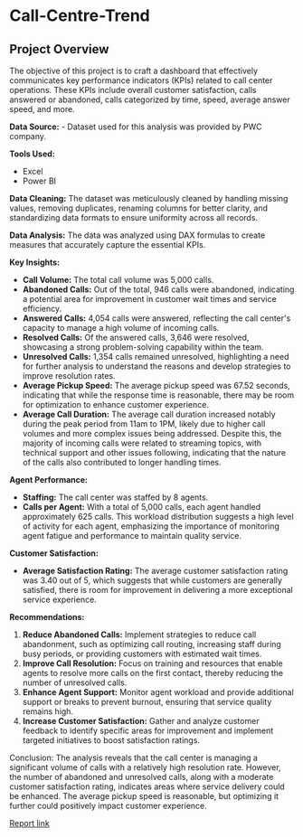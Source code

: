 # Call-Centre-Trend

## Project Overview
The objective of this project is to craft a dashboard that effectively communicates key performance indicators (KPIs) related to call center operations. These KPIs include overall customer satisfaction, calls answered or abandoned, calls categorized by time, speed, average answer speed, and more.

**Data Source:** - Dataset used for this analysis was provided by PWC company.

**Tools Used:** 
- Excel
- Power BI 

**Data Cleaning:**
The dataset was meticulously cleaned by handling missing values, removing duplicates, renaming columns for better clarity, and standardizing data formats to ensure uniformity across all records.

**Data Analysis:**
The data was analyzed using DAX formulas to create measures that accurately capture the essential KPIs.

**Key Insights:**
- **Call Volume:** The total call volume was 5,000 calls.
- **Abandoned Calls:** Out of the total, 946 calls were abandoned, indicating a potential area for improvement in customer wait times and service efficiency.
- **Answered Calls:** 4,054 calls were answered, reflecting the call center's capacity to manage a high volume of incoming calls.
- **Resolved Calls:** Of the answered calls, 3,646 were resolved, showcasing a strong problem-solving capability within the team.
- **Unresolved Calls:** 1,354 calls remained unresolved, highlighting a need for further analysis to understand the reasons and develop strategies to improve resolution rates.
- **Average Pickup Speed:** The average pickup speed was 67.52 seconds, indicating that while the response time is reasonable, there may be room for optimization to enhance customer experience.
- **Average Call Duration:** The average call duration increased notably during the peak period from 11am to 1PM, likely due to higher call volumes and more complex issues being addressed. Despite this, the majority of incoming calls were related to streaming topics, with technical support and other issues following, indicating that the nature of the calls also contributed to longer handling times.

**Agent Performance:**
- **Staffing:** The call center was staffed by 8 agents.
- **Calls per Agent:** With a total of 5,000 calls, each agent handled approximately 625 calls. This workload distribution suggests a high level of activity for each agent, emphasizing the importance of monitoring agent fatigue and performance to maintain quality service.

**Customer Satisfaction:**
- **Average Satisfaction Rating:** The average customer satisfaction rating was 3.40 out of 5, which suggests that while customers are generally satisfied, there is room for improvement in delivering a more exceptional service experience.

**Recommendations:**
1. **Reduce Abandoned Calls:** Implement strategies to reduce call abandonment, such as optimizing call routing, increasing staff during busy periods, or providing customers with estimated wait times.
2. **Improve Call Resolution:** Focus on training and resources that enable agents to resolve more calls on the first contact, thereby reducing the number of unresolved calls.
3. **Enhance Agent Support:** Monitor agent workload and provide additional support or breaks to prevent burnout, ensuring that service quality remains high.
4. **Increase Customer Satisfaction:** Gather and analyze customer feedback to identify specific areas for improvement and implement targeted initiatives to boost satisfaction ratings.

Conclusion:
The analysis reveals that the call center is managing a significant volume of calls with a relatively high resolution rate. However, the number of abandoned and unresolved calls, along with a moderate customer satisfaction rating, indicates areas where service delivery could be enhanced. The average pickup speed is reasonable, but optimizing it further could positively impact customer experience.

[Report link](https://app.powerbi.com/view?r=eyJrIjoiNDQ0OGE4NjEtMGEzMS00NmY1LThmMzUtYWM0ZTQzMWQ4MjZhIiwidCI6ImRjYjkyZTk2LWNkYzktNDg0NC05MzMyLWQwMzgwYzdjMTkyZiIsImMiOjN9)
